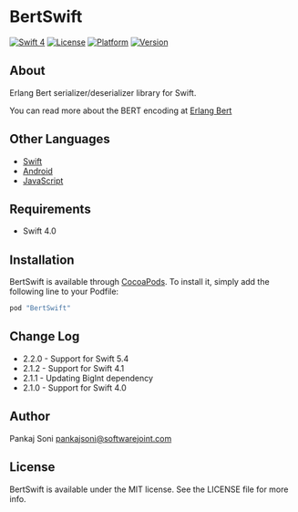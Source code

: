 # BertSwift

[![Swift 4](https://img.shields.io/badge/Swift-4-green.svg)](https://developer.apple.com/swift/)
[![License](https://img.shields.io/badge/licence-MIT-green.svg?style=flat)](http://cocoapods.org/pods/BertSwift)
[![Platform](https://img.shields.io/cocoapods/p/BertSwift.svg?style=flat)](http://cocoapods.org/pods/BertSwift)
[![Version](https://img.shields.io/cocoapods/v/BertSwift.svg?style=flat)](http://cocoapods.org/pods/BertSwift)

## About

Erlang Bert serializer/deserializer library for Swift.

You can read more about the BERT encoding at [Erlang Bert](http://erlang.org/doc/apps/erts/erl_ext_dist.html)

## Other Languages

* [Swift](https://github.com/erlang-chat/erlang_binary_term_format_swift)
* [Android](https://github.com/erlang-chat/erlang_binary_term_format_android)
* [JavaScript](https://github.com/erlang-chat/erlang_binary_term_format_javascript)

## Requirements

* Swift 4.0

## Installation

BertSwift is available through [CocoaPods](http://cocoapods.org). To install it, simply add the following line to your Podfile:

```ruby
pod "BertSwift"
```

## Change Log

* 2.2.0 - Support for Swift 5.4
* 2.1.2 - Support for Swift 4.1
* 2.1.1 - Updating BigInt dependency
* 2.1.0 - Support for Swift 4.0

## Author

Pankaj Soni <pankajsoni@softwarejoint.com>

## License

BertSwift is available under the MIT license. See the LICENSE file for more info.
